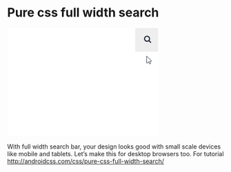 # Pure css full width search

![screenshot](screenshot/pure-css-full-width-search.gif)

With full width search bar, your design looks good with small scale devices like mobile and tablets. Let’s make this for desktop browsers too. For tutorial  http://androidcss.com/css/pure-css-full-width-search/
